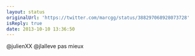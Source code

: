 ```yaml
---
layout: status
originalUrl: 'https://twitter.com/marcgg/status/388297068928073728'
isReply: true
date: 2013-10-10 13:36:50
---
```


@julienXX @jlalleve pas mieux
